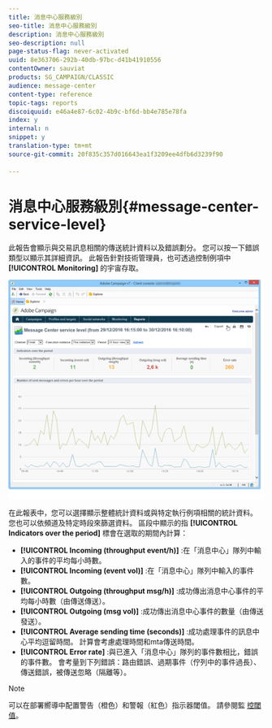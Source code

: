 ```yaml
---
title: 消息中心服務級別
seo-title: 消息中心服務級別
description: 消息中心服務級別
seo-description: null
page-status-flag: never-activated
uuid: 8e363706-292b-40db-97bc-d41b41910556
contentOwner: sauviat
products: SG_CAMPAIGN/CLASSIC
audience: message-center
content-type: reference
topic-tags: reports
discoiquuid: e46a4e87-6c02-4b9c-bf6d-bb4e785e78fa
index: y
internal: n
snippet: y
translation-type: tm+mt
source-git-commit: 20f835c357d016643ea1f3209ee4dfb6d3239f90

---
```



# 消息中心服務級別{#message-center-service-level}

此報告會顯示與交易訊息相關的傳送統計資料以及錯誤劃分。 您可以按一下錯誤類型以顯示其詳細資訊。 此報告針對技術管理員，也可透過控制例項中 **[!UICONTROL Monitoring]** 的宇宙存取。

![](assets/mc_reports_1.png)

在此報表中，您可以選擇顯示整體統計資料或與特定執行例項相關的統計資料。 您也可以依頻道及特定時段來篩選資料。 區段中顯示的指 **[!UICONTROL Indicators over the period]** 標會在選取的期間內計算：

* **[!UICONTROL Incoming (throughput event/h)]** :在「消息中心」隊列中輸入的事件的平均每小時數。
* **[!UICONTROL Incoming (event vol)]** :在「消息中心」隊列中輸入的事件數。
* **[!UICONTROL Outgoing (throughput msg/h)]** :成功傳出消息中心事件的平均每小時數（由傳送傳送）。
* **[!UICONTROL Outgoing (msg vol)]** :成功傳出消息中心事件的數量（由傳送發送）。
* **[!UICONTROL Average sending time (seconds)]** :成功處理事件的訊息中心平均逗留時間。 計算會考慮處理時間和mta傳送時間。
* **[!UICONTROL Error rate]** :與已進入「消息中心」隊列的事件數相比，錯誤的事件數。 會考量到下列錯誤：路由錯誤、過期事件（佇列中的事件過長）、傳送錯誤，被傳送忽略（隔離等）。

>[!NOTE]
>
>可以在部署嚮導中配置警告（橙色）和警報（紅色）指示器閾值。 請參閱監 [控閾值](../../message-center/using/monitoring-thresholds.md)。

